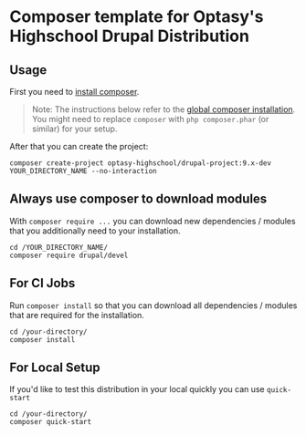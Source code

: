 # Composer template for  Optasy's Highschool Drupal Distribution

## Usage

First you need to [install composer](https://getcomposer.org/doc/00-intro.md#installation-linux-unix-osx).

> Note: The instructions below refer to the [global composer installation](https://getcomposer.org/doc/00-intro.md#globally).
You might need to replace `composer` with `php composer.phar` (or similar)
for your setup.

After that you can create the project:

```
composer create-project optasy-highschool/drupal-project:9.x-dev YOUR_DIRECTORY_NAME --no-interaction
```
## Always use composer to download modules
With `composer require ...` you can download new dependencies / modules that you additionally need to your
installation.

```
cd /YOUR_DIRECTORY_NAME/
composer require drupal/devel
```
## For CI Jobs
Run `composer install` so that you can download all dependencies / modules that are required for the  installation.

```
cd /your-directory/
composer install
```

## For Local Setup
If you'd like to test this distribution in your local quickly you can use `quick-start`

```
cd /your-directory/
composer quick-start
```